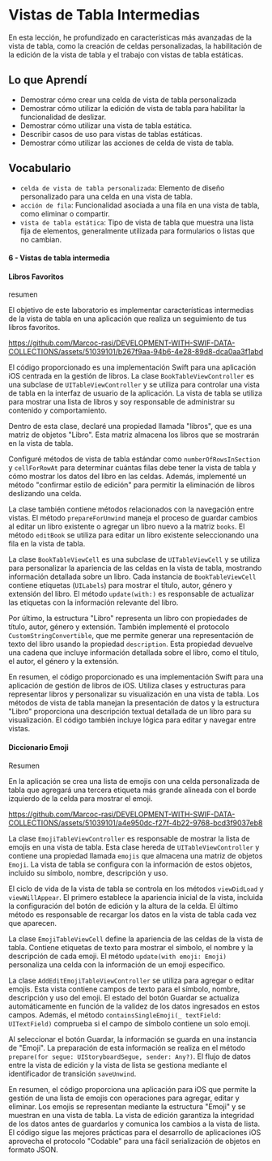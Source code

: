 # Vistas de Tabla Intermedias

En esta lección, he profundizado en características más avanzadas de la vista de tabla, como la creación de celdas personalizadas, la habilitación de la edición de la vista de tabla y el trabajo con vistas de tabla estáticas.

## Lo que Aprendí

- Demostrar cómo crear una celda de vista de tabla personalizada
- Demostrar cómo utilizar la edición de vista de tabla para habilitar la funcionalidad de deslizar.
- Demostrar cómo utilizar una vista de tabla estática.
- Describir casos de uso para vistas de tablas estáticas.
- Demostrar cómo utilizar las acciones de celda de vista de tabla.

## Vocabulario
- `celda de vista de tabla personalizada`: Elemento de diseño personalizado para una celda en una vista de tabla.
- `acción de fila`: Funcionalidad asociada a una fila en una vista de tabla, como eliminar o compartir.
- `vista de tabla estática`: Tipo de vista de tabla que muestra una lista fija de elementos, generalmente utilizada para formularios o listas que no cambian.

#### 6 - Vistas de tabla intermedia

#### Libros Favoritos

resumen

El objetivo de este laboratorio es implementar características intermedias de la vista de tabla en una aplicación que realiza un seguimiento de tus libros favoritos.

https://github.com/Marcoc-rasi/DEVELOPMENT-WITH-SWIF-DATA-COLLECTIONS/assets/51039101/b267f9aa-94b6-4e28-89d8-dca0aa3f1abd

El código proporcionado es una implementación Swift para una aplicación iOS centrada en la gestión de libros. La clase `BookTableViewController` es una subclase de `UITableViewController` y se utiliza para controlar una vista de tabla en la interfaz de usuario de la aplicación. La vista de tabla se utiliza para mostrar una lista de libros y soy responsable de administrar su contenido y comportamiento.

Dentro de esta clase, declaré una propiedad llamada "libros", que es una matriz de objetos "Libro". Esta matriz almacena los libros que se mostrarán en la vista de tabla.

Configuré métodos de vista de tabla estándar como `numberOfRowsInSection` y `cellForRowAt` para determinar cuántas filas debe tener la vista de tabla y cómo mostrar los datos del libro en las celdas. Además, implementé un método "confirmar estilo de edición" para permitir la eliminación de libros deslizando una celda.

La clase también contiene métodos relacionados con la navegación entre vistas. El método `prepareForUnwind` maneja el proceso de guardar cambios al editar un libro existente o agregar un libro nuevo a la matriz `books`. El método `editBook` se utiliza para editar un libro existente seleccionando una fila en la vista de tabla.

La clase `BookTableViewCell` es una subclase de `UITableViewCell` y se utiliza para personalizar la apariencia de las celdas en la vista de tabla, mostrando información detallada sobre un libro. Cada instancia de `BookTableViewCell` contiene etiquetas (`UILabels`) para mostrar el título, autor, género y extensión del libro. El método `update(with:)` es responsable de actualizar las etiquetas con la información relevante del libro.

Por último, la estructura "Libro" representa un libro con propiedades de título, autor, género y extensión. También implementé el protocolo `CustomStringConvertible`, que me permite generar una representación de texto del libro usando la propiedad `description`. Esta propiedad devuelve una cadena que incluye información detallada sobre el libro, como el título, el autor, el género y la extensión.

En resumen, el código proporcionado es una implementación Swift para una aplicación de gestión de libros de iOS. Utiliza clases y estructuras para representar libros y personalizar su visualización en una vista de tabla. Los métodos de vista de tabla manejan la presentación de datos y la estructura "Libro" proporciona una descripción textual detallada de un libro para su visualización. El código también incluye lógica para editar y navegar entre vistas.

#### Diccionario Emoji

Resumen 

En la aplicación se crea una lista de emojis con una celda personalizada de tabla que agregará una tercera etiqueta más grande alineada con el borde izquierdo de la celda para mostrar el emoji.

https://github.com/Marcoc-rasi/DEVELOPMENT-WITH-SWIF-DATA-COLLECTIONS/assets/51039101/a4e950dc-f27f-4b22-9768-bcd3f9037eb8

La clase `EmojiTableViewController` es responsable de mostrar la lista de emojis en una vista de tabla. Esta clase hereda de `UITableViewController` y contiene una propiedad llamada `emojis` que almacena una matriz de objetos `Emoji`. La vista de tabla se configura con la información de estos objetos, incluido su símbolo, nombre, descripción y uso.

El ciclo de vida de la vista de tabla se controla en los métodos `viewDidLoad` y `viewWillAppear`. El primero establece la apariencia inicial de la vista, incluida la configuración del botón de edición y la altura de la celda. El último método es responsable de recargar los datos en la vista de tabla cada vez que aparecen.

La clase `EmojiTableViewCell` define la apariencia de las celdas de la vista de tabla. Contiene etiquetas de texto para mostrar el símbolo, el nombre y la descripción de cada emoji. El método `update(with emoji: Emoji)` personaliza una celda con la información de un emoji específico.

La clase `AddEditEmojiTableViewController` se utiliza para agregar o editar emojis. Esta vista contiene campos de texto para el símbolo, nombre, descripción y uso del emoji. El estado del botón Guardar se actualiza automáticamente en función de la validez de los datos ingresados en estos campos. Además, el método `containsSingleEmoji(_ textField: UITextField)` comprueba si el campo de símbolo contiene un solo emoji.

Al seleccionar el botón Guardar, la información se guarda en una instancia de "Emoji". La preparación de esta información se realiza en el método `prepare(for segue: UIStoryboardSegue, sender: Any?)`. El flujo de datos entre la vista de edición y la vista de lista se gestiona mediante el identificador de transición `saveUnwind`.

En resumen, el código proporciona una aplicación para iOS que permite la gestión de una lista de emojis con operaciones para agregar, editar y eliminar. Los emojis se representan mediante la estructura "Emoji" y se muestran en una vista de tabla. La vista de edición garantiza la integridad de los datos antes de guardarlos y comunica los cambios a la vista de lista. El código sigue las mejores prácticas para el desarrollo de aplicaciones iOS aprovecha el protocolo "Codable" para una fácil serialización de objetos en formato JSON.
